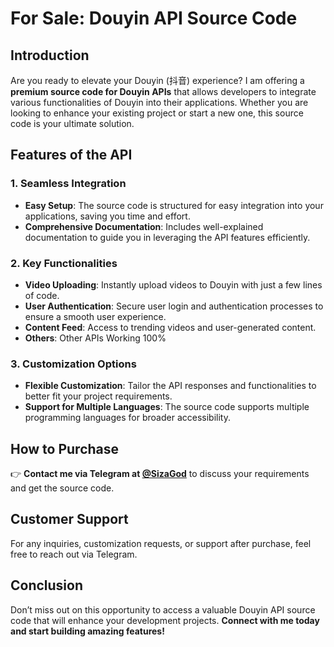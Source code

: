 # For Sale: Douyin API Source Code

## Introduction

Are you ready to elevate your Douyin (抖音) experience? I am offering a **premium source code for Douyin APIs** that allows developers to integrate various functionalities of Douyin into their applications. Whether you are looking to enhance your existing project or start a new one, this source code is your ultimate solution.

## Features of the API  

### 1. Seamless Integration
- **Easy Setup**: The source code is structured for easy integration into your applications, saving you time and effort. 
- **Comprehensive Documentation**: Includes well-explained documentation to guide you in leveraging the API features efficiently.

### 2. Key Functionalities 
- **Video Uploading**: Instantly upload videos to Douyin with just a few lines of code.
- **User Authentication**: Secure user login and authentication processes to ensure a smooth user experience.
- **Content Feed**: Access to trending videos and user-generated content.
- **Others**: Other APIs Working 100%

### 3. Customization Options
- **Flexible Customization**: Tailor the API responses and functionalities to better fit your project requirements.
- **Support for Multiple Languages**: The source code supports multiple programming languages for broader accessibility.

## How to Purchase

👉 **Contact me via Telegram at [@SizaGod](https://t.me/SizaGod)** to discuss your requirements and get the source code.

## Customer Support
For any inquiries, customization requests, or support after purchase, feel free to reach out via Telegram.

## Conclusion
Don’t miss out on this opportunity to access a valuable Douyin API source code that will enhance your development projects. **Connect with me today and start building amazing features!**
